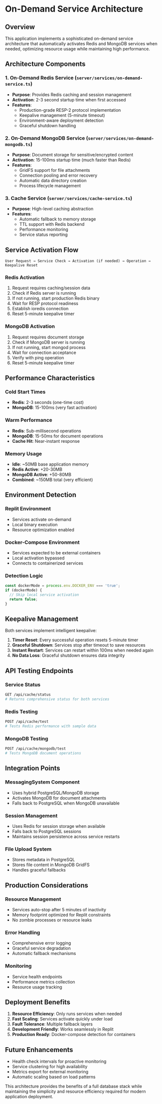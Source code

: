 # On-Demand Service Architecture

## Overview
This application implements a sophisticated on-demand service architecture that automatically activates Redis and MongoDB services when needed, optimizing resource usage while maintaining high performance.

## Architecture Components

### 1. On-Demand Redis Service (`server/services/on-demand-service.ts`)
- **Purpose**: Provides Redis caching and session management
- **Activation**: 2-3 second startup time when first accessed
- **Features**: 
  - Production-grade RESP-2 protocol implementation
  - Keepalive management (5-minute timeout)
  - Environment-aware deployment detection
  - Graceful shutdown handling

### 2. On-Demand MongoDB Service (`server/services/on-demand-mongodb.ts`)
- **Purpose**: Document storage for sensitive/encrypted content
- **Activation**: 15-100ms startup time (much faster than Redis)
- **Features**:
  - GridFS support for file attachments
  - Connection pooling and error recovery
  - Automatic data directory creation
  - Process lifecycle management

### 3. Cache Service (`server/services/cache-service.ts`)
- **Purpose**: High-level caching abstraction
- **Features**:
  - Automatic fallback to memory storage
  - TTL support with Redis backend
  - Performance monitoring
  - Service status reporting

## Service Activation Flow

```
User Request → Service Check → Activation (if needed) → Operation → Keepalive Reset
```

### Redis Activation
1. Request requires caching/session data
2. Check if Redis server is running
3. If not running, start production Redis binary
4. Wait for RESP protocol readiness
5. Establish ioredis connection
6. Reset 5-minute keepalive timer

### MongoDB Activation  
1. Request requires document storage
2. Check if MongoDB server is running
3. If not running, start mongod process
4. Wait for connection acceptance
5. Verify with ping operation
6. Reset 5-minute keepalive timer

## Performance Characteristics

### Cold Start Times
- **Redis**: 2-3 seconds (one-time cost)
- **MongoDB**: 15-100ms (very fast activation)

### Warm Performance
- **Redis**: Sub-millisecond operations
- **MongoDB**: 15-50ms for document operations
- **Cache Hit**: Near-instant response

### Memory Usage
- **Idle**: ~50MB base application memory
- **Redis Active**: +20-30MB
- **MongoDB Active**: +50-80MB
- **Combined**: ~150MB total (very efficient)

## Environment Detection

### Replit Environment
- Services activate on-demand
- Local binary execution
- Resource optimization enabled

### Docker-Compose Environment
- Services expected to be external containers
- Local activation bypassed
- Connects to containerized services

### Detection Logic
```typescript
const dockerMode = process.env.DOCKER_ENV === 'true';
if (dockerMode) {
  // Skip local service activation
  return false;
}
```

## Keepalive Management

Both services implement intelligent keepalive:

1. **Timer Reset**: Every successful operation resets 5-minute timer
2. **Graceful Shutdown**: Services stop after timeout to save resources  
3. **Instant Restart**: Services can restart within 100ms when needed again
4. **No Data Loss**: Graceful shutdown ensures data integrity

## API Testing Endpoints

### Service Status
```bash
GET /api/cache/status
# Returns comprehensive status for both services
```

### Redis Testing
```bash
POST /api/cache/test
# Tests Redis performance with sample data
```

### MongoDB Testing  
```bash
POST /api/cache/mongodb/test
# Tests MongoDB document operations
```

## Integration Points

### MessagingSystem Component
- Uses hybrid PostgreSQL/MongoDB storage
- Activates MongoDB for document attachments
- Falls back to PostgreSQL when MongoDB unavailable

### Session Management
- Uses Redis for session storage when available
- Falls back to PostgreSQL sessions
- Maintains session persistence across service restarts

### File Upload System
- Stores metadata in PostgreSQL
- Stores file content in MongoDB GridFS
- Handles graceful fallbacks

## Production Considerations

### Resource Management
- Services auto-stop after 5 minutes of inactivity
- Memory footprint optimized for Replit constraints
- No zombie processes or resource leaks

### Error Handling
- Comprehensive error logging
- Graceful service degradation
- Automatic fallback mechanisms

### Monitoring
- Service health endpoints
- Performance metrics collection
- Resource usage tracking

## Deployment Benefits

1. **Resource Efficiency**: Only runs services when needed
2. **Fast Scaling**: Services activate quickly under load
3. **Fault Tolerance**: Multiple fallback layers
4. **Development Friendly**: Works seamlessly in Replit
5. **Production Ready**: Docker-compose detection for containers

## Future Enhancements

- Health check intervals for proactive monitoring
- Service clustering for high availability
- Metrics export for external monitoring
- Automatic scaling based on load patterns

This architecture provides the benefits of a full database stack while maintaining the simplicity and resource efficiency required for modern application deployment.